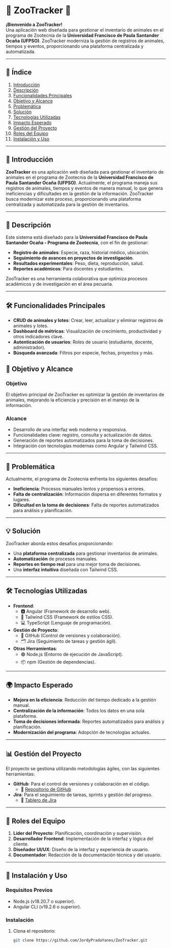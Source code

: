 # 🦁 **ZooTracker** 🐾

**¡Bienvenido a ZooTracker!**  
Una aplicación web diseñada para gestionar el inventario de animales en el programa de Zootecnia de la **Universidad Francisco de Paula Santander Ocaña (UFPSO)**. ZooTracker moderniza la gestión de registros de animales, tiempos y eventos, proporcionando una plataforma centralizada y automatizada.

---

## 📌 **Índice**
1. [Introducción](#-introducción)
2. [Descripción](#-descripción)
3. [Funcionalidades Principales](#-funcionalidades-principales)
4. [Objetivo y Alcance](#-objetivo-y-alcance)
5. [Problemática](#-problemática)
6. [Solución](#-solución)
7. [Tecnologías Utilizadas](#-tecnologías-utilizadas)
8. [Impacto Esperado](#-impacto-esperado)
9. [Gestión del Proyecto](#-gestión-del-proyecto)
10. [Roles del Equipo](#-roles-del-equipo)
11. [Instalación y Uso](#-instalación-y-uso)
<!-- 12. [Contribuciones](#-contribuciones)
13. [Licencia](#-licencia)
14. [Contacto](#-contacto) -->
  

---

## 🌟 **Introducción**

**ZooTracker** es una aplicación web diseñada para gestionar el inventario de animales en el programa de Zootecnia de la **Universidad Francisco de Paula Santander Ocaña (UFPSO)**. Actualmente, el programa maneja sus registros de animales, tiempos y eventos de manera manual, lo que genera ineficiencias y dificultades en la gestión de la información. ZooTracker busca modernizar este proceso, proporcionando una plataforma centralizada y automatizada para la gestión de inventarios.

---

## 📖 **Descripción**

Este sistema está diseñado para la **Universidad Francisco de Paula Santander Ocaña - Programa de Zootecnia**, con el fin de gestionar:

- **Registro de animales**: Especie, raza, historial médico, ubicación.
- **Seguimiento de avances en proyectos de investigación**.
- **Resultados experimentales**: Peso, dieta, reproducción, salud.
- **Reportes académicos**: Para docentes y estudiantes.

ZooTracker es una herramienta colaborativa que optimiza procesos académicos y de investigación en el área pecuaria.

---

## 🛠️ **Funcionalidades Principales**

- **CRUD de animales y lotes**: Crear, leer, actualizar y eliminar registros de animales y lotes.
- **Dashboard de métricas**: Visualización de crecimiento, productividad y otros indicadores clave.
- **Autenticación de usuarios**: Roles de usuario (estudiante, docente, administrador).
- **Búsqueda avanzada**: Filtros por especie, fechas, proyectos y más.

## 🎯 **Objetivo y Alcance**

### **Objetivo**
El objetivo principal de ZooTracker es optimizar la gestión de inventarios de animales, mejorando la eficiencia y precisión en el manejo de la información.

### **Alcance**
- Desarrollo de una interfaz web moderna y responsiva.
- Funcionalidades clave: registro, consulta y actualización de datos.
- Generación de reportes automatizados para la toma de decisiones.
- Integración con tecnologías modernas como Angular y Tailwind CSS.

---

## 🚨 **Problemática**

Actualmente, el programa de Zootecnia enfrenta los siguientes desafíos:
- **Ineficiencia**: Procesos manuales lentos y propensos a errores.
- **Falta de centralización**: Información dispersa en diferentes formatos y lugares.
- **Dificultad en la toma de decisiones**: Falta de reportes automatizados para análisis y planificación.

---

## 💡 **Solución**

ZooTracker aborda estos desafíos proporcionando:
- Una **plataforma centralizada** para gestionar inventarios de animales.
- **Automatización** de procesos manuales.
- **Reportes en tiempo real** para una mejor toma de decisiones.
- Una **interfaz intuitiva** diseñada con Tailwind CSS.

---

## 🛠️ **Tecnologías Utilizadas**

- **Frontend**:
  - 🅰️ Angular (Framework de desarrollo web).
  - 🎨 Tailwind CSS (Framework de estilos CSS).
  - 💻 TypeScript (Lenguaje de programación).
- **Gestión de Proyecto**:
  - 🐙 GitHub (Control de versiones y colaboración).
  - 🗂️ Jira (Seguimiento de tareas y gestión ágil).
- **Otras Herramientas**:
  - 🟢 Node.js (Entorno de ejecución de JavaScript).
  - 📦 npm (Gestión de dependencias).

---

## 🌍 **Impacto Esperado**

- **Mejora en la eficiencia**: Reducción del tiempo dedicado a la gestión manual.
- **Centralización de la información**: Todos los datos en una sola plataforma.
- **Toma de decisiones informada**: Reportes automatizados para análisis y planificación.
- **Modernización del programa**: Adopción de tecnologías actuales.

---

## 📊 **Gestión del Proyecto**

El proyecto se gestiona utilizando metodologías ágiles, con las siguientes herramientas:
- **GitHub**: Para el control de versiones y colaboración en el código.
  - 🔗 [Repositorio de GitHub](https://github.com/JordyPradaYanes/ZooTracker_SOA)
- **Jira**: Para el seguimiento de tareas, sprints y gestión del progreso.
  - 🔗 [Tablero de Jira](https://ufpso-team-ysvhrzaw.atlassian.net/jira/software/projects/ZT/boards/2)

---

## 👥 **Roles del Equipo**

1. **Líder del Proyecto**: Planificación, coordinación y supervisión.
2. **Desarrollador Frontend**: Implementación de la interfaz y lógica del cliente.
3. **Diseñador UI/UX**: Diseño de la interfaz y experiencia de usuario.
4. **Documentador**: Redacción de la documentación técnica y del usuario.

---

## 🚀 **Instalación y Uso**

### **Requisitos Previos**
- Node.js (v18.20.7 o superior).
- Angular CLI (v19.2.6 o superior).

### **Instalación**
1. Clona el repositorio:
   ```bash
   git clone https://github.com/JordyPradaYanes/ZooTracker.git
